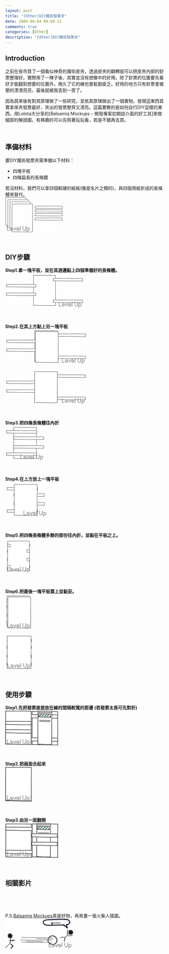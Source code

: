 ```yaml
---
layout: post
title: "[Other]DIY魔術發票夾"
date: 2009-09-04 09:04:12
comments: true
categories: [Other]
description: "[Other]DIY魔術發票夾"
---
```

<h2>Introduction</h2><p>之前在夜市買了一個看似神奇的魔術皮夾，透過皮夾的翻轉就可以把皮夾內部的鈔票整理好。實際用了一陣子後，其實並沒有想像中的好用。除了鈔票的位置要先看好才能翻到想要的位置外，用久了它的線也會鬆脫疲乏。好用的地方只有鈔票會被壓的漂漂亮亮，最後就被我丟到一旁了。</p><p>因為買來後有對其原理做了一些研究，並依其原理做出了一個實物。發現這東西其實拿來夾發票最好，夾出的發票整齊又漂亮。這篇要教的是如何自行DIY這樣的東西，用Lolota大分享的[Balsamiq Mockups – 開發專案初期談介面的好工具</a>]來做細部的解說圖，有興趣的可以先照著玩玩看，若是不錯再去買。</p><p> </p><h2>準備材料</h2><p>要DIY魔術發票夾需準備以下材料：</p><ul><li>四塊平板</li><li>四條扁長的長條體</li></ul><p>若沒材料，我們可以拿四個較硬的紙板(像是名片之類的)，與四個用紙折成的長條體來替代。<a rel="lightbox" href="http://files.dotblogs.com.tw/larrynung/0909/DIY_12910/image_24.png"> <br /><img style="border-right-width: 0px; display: inline; border-top-width: 0px; border-bottom-width: 0px; border-left-width: 0px" title="image" border="0" alt="image" width="185" height="110" src="\images\posts\10412\image_thumb_11.png" /></a></p><p> </p><h2>DIY步驟</h2><p><strong>Step1.拿一塊平板，並在其週邊黏上四個準備好的長條體。</strong> <br /><a rel="lightbox" href="http://files.dotblogs.com.tw/larrynung/0909/DIY_12910/image_26.png"><img style="border-right-width: 0px; display: inline; border-top-width: 0px; border-bottom-width: 0px; border-left-width: 0px" title="image" border="0" alt="image" width="249" height="110" src="\images\posts\10412\image_thumb_12.png" /></a></p><p> </p><p><strong>Step2.在其上方黏上另一塊平板</strong> <br /><a rel="lightbox" href="http://files.dotblogs.com.tw/larrynung/0909/DIY_12910/image_28.png"><img style="border-right-width: 0px; display: inline; border-top-width: 0px; border-bottom-width: 0px; border-left-width: 0px" title="image" border="0" alt="image" width="259" height="110" src="\images\posts\10412\image_thumb_13.png" /></a></p><p><a rel="lightbox" href="http://files.dotblogs.com.tw/larrynung/0909/DIY_12910/image_30.png"><img style="border-right-width: 0px; display: inline; border-top-width: 0px; border-bottom-width: 0px; border-left-width: 0px" title="image" border="0" alt="image" width="259" height="110" src="\images\posts\10412\image_thumb_14.png" /></a></p><p> </p><p><strong>Step3.把四條長條體往內折</strong> <br /><a rel="lightbox" href="http://files.dotblogs.com.tw/larrynung/0909/DIY_12910/image_32.png"><img style="border-right-width: 0px; display: inline; border-top-width: 0px; border-bottom-width: 0px; border-left-width: 0px" title="image" border="0" alt="image" width="127" height="110" src="\images\posts\10412\image_thumb_15.png" /></a></p><p> </p><p><strong>Step4.在上方放上一塊平板</strong> <br /><a rel="lightbox" href="http://files.dotblogs.com.tw/larrynung/0909/DIY_12910/image_34.png"><img style="border-right-width: 0px; display: inline; border-top-width: 0px; border-bottom-width: 0px; border-left-width: 0px" title="image" border="0" alt="image" width="137" height="110" src="\images\posts\10412\image_thumb_16.png" /></a></p><p> </p><p><strong>Step5.把四條長條體多餘的部份往內折，並黏在平板之上。 <br /></strong><a rel="lightbox" href="http://files.dotblogs.com.tw/larrynung/0909/DIY_12910/image_36.png"><img style="border-right-width: 0px; display: inline; border-top-width: 0px; border-bottom-width: 0px; border-left-width: 0px" title="image" border="0" alt="image" width="82" height="110" src="\images\posts\10412\image_thumb_17.png" /></a></p><p> </p><p><strong>Step6.把最後一塊平板蓋上並黏妥。</strong> <br /><a rel="lightbox" href="http://files.dotblogs.com.tw/larrynung/0909/DIY_12910/image_38.png"><img style="border-right-width: 0px; display: inline; border-top-width: 0px; border-bottom-width: 0px; border-left-width: 0px" title="image" border="0" alt="image" width="84" height="110" src="\images\posts\10412\image_thumb_18.png" /></a></p><p><a rel="lightbox" href="http://files.dotblogs.com.tw/larrynung/0909/DIY_12910/image_40.png"><img style="border-right-width: 0px; display: inline; border-top-width: 0px; border-bottom-width: 0px; border-left-width: 0px" title="image" border="0" alt="image" width="86" height="110" src="\images\posts\10412\image_thumb_19.png" /></a></p><p> </p><h2>使用步驟</h2><p><strong>Step1.先把發票直接放在線的間隔較寬的那邊 (若發票太長可先對折)</strong> <br /><a rel="lightbox" href="http://files.dotblogs.com.tw/larrynung/0909/DIY_12910/image_44.png"><img style="border-right-width: 0px; display: inline; border-top-width: 0px; border-bottom-width: 0px; border-left-width: 0px" title="image" border="0" alt="image" width="168" height="110" src="\images\posts\10412\image_thumb_21.png" /></a></p><p> </p><p><strong>Step2.把兩面合起來</strong> <br /><a rel="lightbox" href="http://files.dotblogs.com.tw/larrynung/0909/DIY_12910/image_46.png"><img style="border-right-width: 0px; display: inline; border-top-width: 0px; border-bottom-width: 0px; border-left-width: 0px" title="image" border="0" alt="image" width="84" height="110" src="\images\posts\10412\image_thumb_22.png" /></a></p><p> </p><p><strong>Step3.由另一面翻開 </strong><br /><a rel="lightbox" href="http://files.dotblogs.com.tw/larrynung/0909/DIY_12910/image_48.png"><img style="border-right-width: 0px; display: inline; border-top-width: 0px; border-bottom-width: 0px; border-left-width: 0px" title="image" border="0" alt="image" width="168" height="110" src="\images\posts\10412\image_thumb_23.png" /></a></p><p> </p><h2>相關影片</h2><div style="padding-bottom: 0px; margin: 0px; padding-left: 0px; padding-right: 0px; display: inline; float: none; padding-top: 0px" id="scid:5737277B-5D6D-4f48-ABFC-DD9C333F4C5D:eb655dd0-a17f-42b3-85e9-ae7a5a30d202" class="wlWriterEditableSmartContent"><div style="padding-bottom: 0px; margin: 0px; padding-left: 0px; padding-right: 0px; display: inline; padding-top: 0px" id="d05f311b-cc93-4bb8-8182-ae0d8ad24079"><div><a target="_new" href="http://www.youtube.com/watch?v=j6VccGbJAa8"><img style="border-bottom-style: none; border-right-style: none; border-top-style: none; border-left-style: none" alt="" onload="var downlevelDiv = document.getElementById('d05f311b-cc93-4bb8-8182-ae0d8ad24079'); downlevelDiv.innerHTML = &quot;&lt;div&gt;&lt;object width=\&quot;425\&quot; height=\&quot;355\&quot;&gt;&lt;param name=\&quot;movie\&quot; value=\&quot;http://www.youtube.com/v/j6VccGbJAa8&amp;hl=en\&quot;&gt;&lt;\/param&gt;&lt;embed src=\&quot;http://www.youtube.com/v/j6VccGbJAa8&amp;hl=en\&quot; type=\&quot;application/x-shockwave-flash\&quot; width=\&quot;425\&quot; height=\&quot;355\&quot;&gt;&lt;\/embed&gt;&lt;\/object&gt;&lt;\/div&gt;&quot;;" galleryimg="no" src="\images\posts\10412\video0b6932fd3f90.jpg" /></a></div></div></div><p> </p><p>P.S.<a target="_blank" href="http://www.balsamiq.com/products/mockups">Balsamiq Mockups</a>真是好物，再來畫一張火柴人插圖。<a rel="lightbox" href="http://files.dotblogs.com.tw/larrynung/0909/DIY_12910/image137.png"> <br /><img style="border-right-width: 0px; display: inline; border-top-width: 0px; border-bottom-width: 0px; border-left-width: 0px" title="image" border="0" alt="image" width="217" height="95" src="\images\posts\10412\image137_thumb.png" /></p>